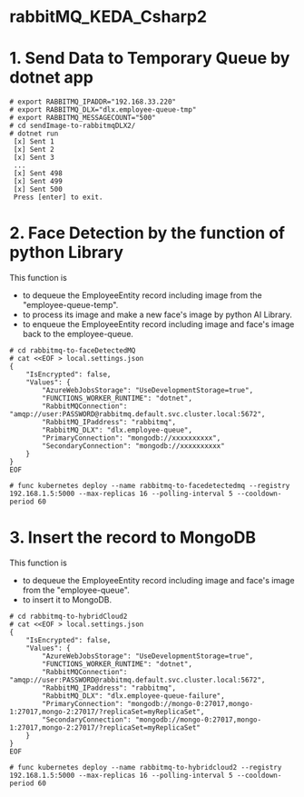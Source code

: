 # rabbitMQ_KEDA_Csharp2

# 1. Send Data to Temporary Queue by dotnet app
```
# export RABBITMQ_IPADDR="192.168.33.220"
# export RABBITMQ_DLX="dlx.employee-queue-tmp"
# export RABBITMQ_MESSAGECOUNT="500"
# cd sendImage-to-rabbitmqDLX2/
# dotnet run
 [x] Sent 1
 [x] Sent 2
 [x] Sent 3
 ...
 [x] Sent 498
 [x] Sent 499
 [x] Sent 500
 Press [enter] to exit.
```

# 2. Face Detection by the function of python Library
This function is
- to dequeue the EmployeeEntity record including image from the "employee-queue-temp".
- to process its image and make a new face's image by python AI Library.
- to enqueue the EmployeeEntity record including image and face's image back to the employee-queue.
```
# cd rabbitmq-to-faceDetectedMQ
# cat <<EOF > local.settings.json 
{
    "IsEncrypted": false,
    "Values": {
        "AzureWebJobsStorage": "UseDevelopmentStorage=true",
        "FUNCTIONS_WORKER_RUNTIME": "dotnet",
        "RabbitMQConnection": "amqp://user:PASSWORD@rabbitmq.default.svc.cluster.local:5672",
        "RabbitMQ_IPaddress": "rabbitmq",
        "RabbitMQ_DLX": "dlx.employee-queue",
        "PrimaryConnection": "mongodb://xxxxxxxxxx",
        "SecondaryConnection": "mongodb://xxxxxxxxxx"
    }
}
EOF

# func kubernetes deploy --name rabbitmq-to-facedetectedmq --registry 192.168.1.5:5000 --max-replicas 16 --polling-interval 5 --cooldown-period 60
```

# 3. Insert the record to MongoDB
This function is
- to dequeue the EmployeeEntity record including image and face's image from the "employee-queue".
- to insert it to MongoDB.

```
# cd rabbitmq-to-hybridCloud2
# cat <<EOF > local.settings.json 
{
    "IsEncrypted": false,
    "Values": {
        "AzureWebJobsStorage": "UseDevelopmentStorage=true",
        "FUNCTIONS_WORKER_RUNTIME": "dotnet",
        "RabbitMQConnection": "amqp://user:PASSWORD@rabbitmq.default.svc.cluster.local:5672",
        "RabbitMQ_IPaddress": "rabbitmq",
        "RabbitMQ_DLX": "dlx.employee-queue-failure",
        "PrimaryConnection": "mongodb://mongo-0:27017,mongo-1:27017,mongo-2:27017/?replicaSet=myReplicaSet",
        "SecondaryConnection": "mongodb://mongo-0:27017,mongo-1:27017,mongo-2:27017/?replicaSet=myReplicaSet"
    }
}
EOF

# func kubernetes deploy --name rabbitmq-to-hybridcloud2 --registry 192.168.1.5:5000 --max-replicas 16 --polling-interval 5 --cooldown-period 60
```
